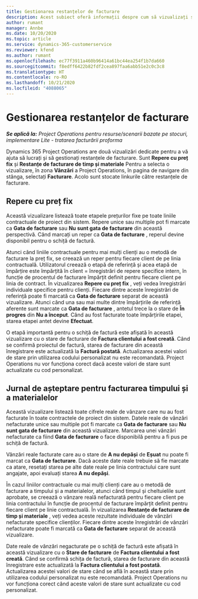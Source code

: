 ```yaml
---
title: Gestionarea restanțelor de facturare
description: Acest subiect oferă informații despre cum să vizualizați și să lucrați cu restanțele de facturare în Project Operations.
author: rumant
manager: Annbe
ms.date: 10/20/2020
ms.topic: article
ms.service: dynamics-365-customerservice
ms.reviewer: kfend
ms.author: rumant
ms.openlocfilehash: ec77f3911a460b96414a61bc44ea254f1b7da660
ms.sourcegitcommit: f8edff6422b82fdf2cea897faa6abb51e2c0c3c8
ms.translationtype: HT
ms.contentlocale: ro-RO
ms.lasthandoff: 10/21/2020
ms.locfileid: "4088065"
---
```

# <a name="manage-the-billing-backlog"></a>Gestionarea restanțelor de facturare

_**Se aplică la:** Project Operations pentru resurse/scenarii bazate pe stocuri, implementare Lite - tratarea facturării proforma_

Dynamics 365 Project Operations are două vizualizări dedicate pentru a vă ajuta să lucrați și să gestionați restanțele de facturare. Sunt **Repere cu preț fix** și **Restanțe de facturare de timp și materiale** Pentru a selecta o vizualizare, în zona **Vânzări** a Project Operations, în pagina de navigare din stânga, selectați **Facturare**. Acolo sunt stocate linkurile către restanțele de facturare.

## <a name="fixed-price-milestones"></a>Repere cu preț fix

Această vizualizare listează toate etapele prețurilor fixe pe toate liniile contractuale de proiect din sistem. Repere unice sau multiple pot fi marcate ca **Gata de facturare** sau **Nu sunt gata de facturare** din această perspectivă. Când marcați un reper ca **Gata de facturare** , reperul devine disponibil pentru o schiță de factură.

Atunci când liniile contractuale pentru mai mulți clienți au o metodă de facturare la preț fix, se creează un reper pentru fiecare client de pe linia contractuală. Utilizatorul creează o etapă de referință și acea etapă de împărțire este împărțită în client = înregistrări de repere specifice intern, în funcție de procentul de facturare împărțit definit pentru fiecare client pe linia de contract. În vizualizarea **Repere cu preț fix** , veți vedea înregistrări individuale specifice pentru clienți. Fiecare dintre aceste înregistrări de referință poate fi marcată ca **Gata de facturare** separat de această vizualizare. Atunci când una sau mai multe dintre împărțirile de referință aferente sunt marcate ca **Gata de facturare** , antetul trece la o stare de **În progres** din **Nu a început**. Când au fost facturate toate împărțirile etapei, starea etapei antet devine **Efectuat**.

O etapă importantă pentru o schiță de factură este afișată în această vizualizare cu o stare de facturare de **Factura clientului a fost creată**. Când se confirmă proiectul de factură, starea de facturare din această înregistrare este actualizată la **Factură postată**. Actualizarea acestei valori de stare prin utilizarea codului personalizat nu este recomandată. Project Operations nu vor funcționa corect dacă aceste valori de stare sunt actualizate cu cod personalizat.

## <a name="time-and-material-billing-backlog"></a>Jurnal de așteptare pentru facturarea timpului și a materialelor

Această vizualizare listează toate cifrele reale de vânzare care nu au fost facturate în toate contractele de proiect din sistem. Datele reale de vânzări nefacturate unice sau multiple pot fi marcate ca **Gata de facturare** sau **Nu sunt gata de facturare** din această vizualizare. Marcarea unei vânzări nefacturate ca fiind **Gata de facturare** o face disponibilă pentru a fi pus pe schiță de factură.

Vânzări reale facturate care au o stare de **A nu depăși** de **Eșuat** nu poate fi marcat ca **Gata de facturare**. Dacă aceste date reale trebuie să fie marcate ca atare, resetați starea pe alte date reale pe linia contractului care sunt angajate, apoi evaluați starea **A nu depăși**.

În cazul liniilor contractuale cu mai mulți clienți care au o metodă de facturare a timpului și a materialelor, atunci când timpul și cheltuielile sunt aprobate, se creează o vânzare reală nefacturată pentru fiecare client pe linia contractului în funcție de procentul de facturare împărțit definit pentru fiecare client pe linie contractuală. În vizualizarea **Restanțe de facturare de timp și materiale** , veți vedea aceste rezultate individuale de vânzări nefacturate specifice clienților. Fiecare dintre aceste înregistrări de vânzări nefacturate poate fi marcată ca **Gata de facturare** separat de această vizualizare.

Date reale de vânzări negacturate pe o schiță de factură este afișată în această vizualizare cu o **Stare de facturare** de **Factura clientului a fost creată**. Când se confirmă schița de factură, starea de facturare din această înregistrare este actualizată la **Factura clientului a fost postată**. Actualizarea acestei valori de stare când se află în această stare prin utilizarea codului personalizat nu este recomandată. Project Operations nu vor funcționa corect când aceste valori de stare sunt actualizate cu cod personalizat.
